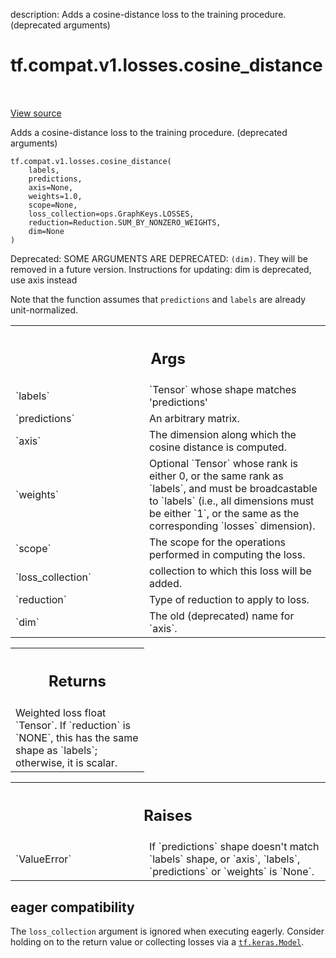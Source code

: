 description: Adds a cosine-distance loss to the training procedure. (deprecated arguments)

<div itemscope itemtype="http://developers.google.com/ReferenceObject">
<meta itemprop="name" content="tf.compat.v1.losses.cosine_distance" />
<meta itemprop="path" content="Stable" />
</div>

# tf.compat.v1.losses.cosine_distance

<!-- Insert buttons and diff -->

<table class="tfo-notebook-buttons tfo-api nocontent" align="left">

</table>

<a target="_blank" class="external" href="/code/stable/tensorflow/python/ops/losses/losses_impl.py">View source</a>



Adds a cosine-distance loss to the training procedure. (deprecated arguments)


<pre class="devsite-click-to-copy prettyprint lang-py tfo-signature-link">
<code>tf.compat.v1.losses.cosine_distance(
    labels,
    predictions,
    axis=None,
    weights=1.0,
    scope=None,
    loss_collection=ops.GraphKeys.LOSSES,
    reduction=Reduction.SUM_BY_NONZERO_WEIGHTS,
    dim=None
)
</code></pre>



<!-- Placeholder for "Used in" -->

Deprecated: SOME ARGUMENTS ARE DEPRECATED: `(dim)`. They will be removed in a future version.
Instructions for updating:
dim is deprecated, use axis instead

Note that the function assumes that `predictions` and `labels` are already
unit-normalized.

<!-- Tabular view -->
 <table class="responsive fixed orange">
<colgroup><col width="214px"><col></colgroup>
<tr><th colspan="2"><h2 class="add-link">Args</h2></th></tr>

<tr>
<td>
`labels`<a id="labels"></a>
</td>
<td>
`Tensor` whose shape matches 'predictions'
</td>
</tr><tr>
<td>
`predictions`<a id="predictions"></a>
</td>
<td>
An arbitrary matrix.
</td>
</tr><tr>
<td>
`axis`<a id="axis"></a>
</td>
<td>
The dimension along which the cosine distance is computed.
</td>
</tr><tr>
<td>
`weights`<a id="weights"></a>
</td>
<td>
Optional `Tensor` whose rank is either 0, or the same rank as
`labels`, and must be broadcastable to `labels` (i.e., all dimensions must
be either `1`, or the same as the corresponding `losses` dimension).
</td>
</tr><tr>
<td>
`scope`<a id="scope"></a>
</td>
<td>
The scope for the operations performed in computing the loss.
</td>
</tr><tr>
<td>
`loss_collection`<a id="loss_collection"></a>
</td>
<td>
collection to which this loss will be added.
</td>
</tr><tr>
<td>
`reduction`<a id="reduction"></a>
</td>
<td>
Type of reduction to apply to loss.
</td>
</tr><tr>
<td>
`dim`<a id="dim"></a>
</td>
<td>
The old (deprecated) name for `axis`.
</td>
</tr>
</table>



<!-- Tabular view -->
 <table class="responsive fixed orange">
<colgroup><col width="214px"><col></colgroup>
<tr><th colspan="2"><h2 class="add-link">Returns</h2></th></tr>
<tr class="alt">
<td colspan="2">
Weighted loss float `Tensor`. If `reduction` is `NONE`, this has the same
shape as `labels`; otherwise, it is scalar.
</td>
</tr>

</table>



<!-- Tabular view -->
 <table class="responsive fixed orange">
<colgroup><col width="214px"><col></colgroup>
<tr><th colspan="2"><h2 class="add-link">Raises</h2></th></tr>

<tr>
<td>
`ValueError`<a id="ValueError"></a>
</td>
<td>
If `predictions` shape doesn't match `labels` shape, or
`axis`, `labels`, `predictions` or `weights` is `None`.
</td>
</tr>
</table>




 <section><devsite-expandable expanded>
 <h2 class="showalways">eager compatibility</h2>

The `loss_collection` argument is ignored when executing eagerly. Consider
holding on to the return value or collecting losses via a <a href="../../../../tf/keras/Model.md"><code>tf.keras.Model</code></a>.

 </devsite-expandable></section>

